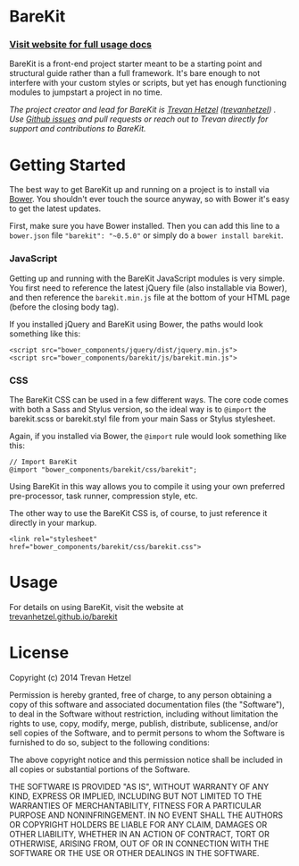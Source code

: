 BareKit
==========

### [Visit website for full usage docs](http://trevanhetzel.github.io/barekit)

BareKit is a front-end project starter meant to be a starting point and structural guide rather than a full framework. It's bare enough to not interfere with your custom styles or scripts, but yet has enough functioning modules to jumpstart a project in no time.

_The project creator and lead for BareKit is [Trevan Hetzel](http://appendto.com/team/trevan-hetzel/) ([trevanhetzel](https://github.com/trevanhetzel)) . Use [Github issues](http://github.com/trevanhetzel/barekit) and pull requests or reach out to Trevan directly for support and contributions to BareKit._

# Getting Started

The best way to get BareKit up and running on a project is to install via [Bower](http://bower.io/). You shouldn't ever touch the source anyway, so with Bower it's easy to get the latest updates.

First, make sure you have Bower installed. Then you can add this line to a `bower.json` file `"barekit": "~0.5.0"` or simply do a `bower install barekit`.


### JavaScript

Getting up and running with the BareKit JavaScript modules is very simple. You first need to reference the latest jQuery file (also installable via Bower), and then reference the `barekit.min.js` file at the bottom of your HTML page (before the closing body tag).

If you installed jQuery and BareKit using Bower, the paths would look something like this:

```
<script src="bower_components/jquery/dist/jquery.min.js">
<script src="bower_components/barekit/js/barekit.min.js">
```

### CSS

The BareKit CSS can be used in a few different ways. The core code comes with both a Sass and Stylus version, so the ideal way is to `@import` the barekit.scss or barekit.styl file from your main Sass or Stylus stylesheet.

Again, if you installed via Bower, the `@import` rule would look something like this:

```
// Import BareKit
@import "bower_components/barekit/css/barekit";
```

Using BareKit in this way allows you to compile it using your own preferred pre-processor, task runner, compression style, etc.

The other way to use the BareKit CSS is, of course, to just reference it directly in your markup.

```
<link rel="stylesheet" href="bower_components/barekit/css/barekit.css">
```

# Usage

For details on using BareKit, visit the website at [trevanhetzel.github.io/barekit](http://trevanhetzel.github.io/barekit)

# License

Copyright (c) 2014 Trevan Hetzel

Permission is hereby granted, free of charge, to any person obtaining a copy of this software and associated documentation files (the "Software"), to deal in the Software without restriction, including without limitation the rights to use, copy, modify, merge, publish, distribute, sublicense, and/or sell copies of the Software, and to permit persons to whom the Software is furnished to do so, subject to the following conditions:

The above copyright notice and this permission notice shall be included in all copies or substantial portions of the Software.

THE SOFTWARE IS PROVIDED "AS IS", WITHOUT WARRANTY OF ANY KIND, EXPRESS OR IMPLIED, INCLUDING BUT NOT LIMITED TO THE WARRANTIES OF MERCHANTABILITY, FITNESS FOR A PARTICULAR PURPOSE AND NONINFRINGEMENT. IN NO EVENT SHALL THE AUTHORS OR COPYRIGHT HOLDERS BE LIABLE FOR ANY CLAIM, DAMAGES OR OTHER LIABILITY, WHETHER IN AN ACTION OF CONTRACT, TORT OR OTHERWISE, ARISING FROM, OUT OF OR IN CONNECTION WITH THE SOFTWARE OR THE USE OR OTHER DEALINGS IN THE SOFTWARE.
